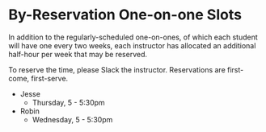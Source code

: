 # By-Reservation One-on-one Slots

In addition to the regularly-scheduled one-on-ones, of which each student will have one every two weeks, each instructor has allocated an additional half-hour per week that may be reserved.

To reserve the time, please Slack the instructor. Reservations are first-come, first-serve.

- Jesse
    - Thursday, 5 - 5:30pm
- Robin
    - Wednesday, 5 - 5:30pm
